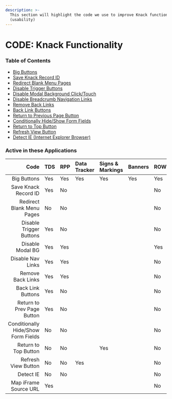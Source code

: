 ```yaml
---
description: >-
  This section will highlight the code we use to improve Knack functionality
  (usability)
---
```


# CODE: Knack Functionality

### Table of Contents

* [Big Buttons](https://atd-dts.gitbook.io/atd-knack-operations/knack-code/functionality/big-buttons)
* [Save Knack Record ID](https://atd-dts.gitbook.io/atd-knack-operations/knack-code/functionality/save-knack-record-id)
* [Redirect Blank Menu Pages](https://atd-dts.gitbook.io/atd-knack-operations/knack-code/functionality/redirect-blank-pages)
* [Disable Trigger Buttons](https://atd-dts.gitbook.io/atd-knack-operations/knack-code/functionality/disable-trigger-buttons)
* [Disable Modal Background Click/Touch](https://atd-dts.gitbook.io/atd-knack-operations/knack-code/functionality/disable-modal-bg)
* [Disable Breadcrumb Navigation Links](https://atd-dts.gitbook.io/atd-knack-operations/knack-code/functionality/disable-nav-links)
* [Remove Back Links](https://atd-dts.gitbook.io/atd-knack-operations/knack-code/functionality/remove-back-link)
* [Back Link Buttons](https://atd-dts.gitbook.io/atd-knack-operations/knack-code/functionality/back-link-button)
* [Return to Previous Page Button](https://atd-dts.gitbook.io/atd-knack-operations/knack-code/functionality/return-button)
* [Conditionally Hide/Show Form Fields](https://atd-dts.gitbook.io/atd-knack-operations/knack-code/functionality/form-conditionals)
* [Return to Top Button](https://atd-dts.gitbook.io/atd-knack-operations/knack-code/functionality/return-to-top-button)
* [Refresh View Button](https://atd-dts.gitbook.io/atd-knack-operations/knack-code/functionality/refresh-view-button)
* [Detect IE \(Internet Explorer Browser\)](https://atd-dts.gitbook.io/atd-knack-operations/knack-code/functionality/detect-ie)



### Active in these Applications

| Code | TDS | RPP | Data Tracker | Signs & Markings | Banners | ROW | DTS | HR | Finance | Parking Enterprise | VZA | SMO |
| ---: | :--- | :--- | :--- | :--- | :--- | :--- | :--- | :--- | :--- | :--- | :--- | :--- |
| Big Buttons | Yes | Yes | Yes | Yes | Yes | Yes | Yes | Yes | Yes | Yes | Yes | Yes |
| Save Knack Record ID | Yes | No |  |  |  | No |  |  |  |  |  |  |
| Redirect Blank Menu Pages | No | No |  |  |  | No |  |  |  |  |  |  |
| Disable Trigger Buttons | Yes | No |  |  |  | No |  |  |  |  |  |  |
| Disable Modal BG | Yes | Yes |  |  |  | Yes |  |  |  |  |  |  |
| Disable Nav Links | Yes | Yes |  |  |  | No |  |  |  |  |  |  |
| Remove Back Links | Yes | Yes |  |  |  | No |  |  |  |  |  |  |
| Back Link Buttons | Yes | No |  |  |  | No |  |  |  |  |  |  |
| Return to Prev Page Button | Yes | No |  |  |  | No |  |  |  |  |  |  |
| Conditionally Hide/Show Form Fields | No | No |  |  |  | No |  |  |  |  |  |  |
| Return to Top Button | No | No |  | Yes |  | No |  |  |  |  |  |  |
| Refresh View Button | No | No | Yes |  |  | No |  |  |  |  |  |  |
| Detect IE | No | No |  |  |  | No |  |  | Yes |  |  |  |
| Map iFrame Source URL | Yes |  |  |  |  | No |  |  |  | Yes |  |  |



